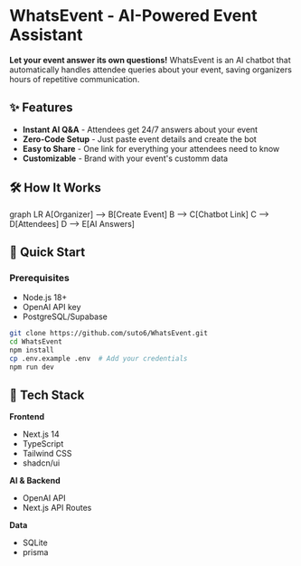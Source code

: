 #  WhatsEvent - AI-Powered Event Assistant


**Let your event answer its own questions!** WhatsEvent is an AI chatbot that automatically handles attendee queries about your event, saving organizers hours of repetitive communication.

## ✨ Features

- **Instant AI Q&A** - Attendees get 24/7 answers about your event
- **Zero-Code Setup** - Just paste event details and create the bot
- **Easy to Share** -  One link for everything your attendees need to know
- **Customizable** - Brand with your event's customm data

## 🛠 How It Works
graph LR
    A[Organizer] --> B[Create Event]
    B --> C[Chatbot Link]
    C --> D[Attendees]
    D --> E[AI Answers]


## 🏁 Quick Start
### Prerequisites
- Node.js 18+
- OpenAI API key
- PostgreSQL/Supabase

```bash
git clone https://github.com/suto6/WhatsEvent.git
cd WhatsEvent
npm install
cp .env.example .env  # Add your credentials
npm run dev
```
## 🤖 Tech Stack

**Frontend**  
- Next.js 14  
- TypeScript  
- Tailwind CSS  
- shadcn/ui  

**AI & Backend**  
- OpenAI API  
- Next.js API Routes  

**Data**  
- SQLite  
- prisma  

